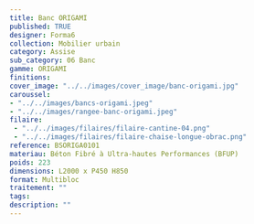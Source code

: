 ```yaml
---
title: Banc ORIGAMI 
published: TRUE
designer: Forma6
collection: Mobilier urbain
category: Assise
sub_category: 06 Banc
gamme: ORIGAMI
finitions: 
cover_image: "../../images/cover_image/banc-origami.jpg"
caroussel: 
- "../../images/bancs-origami.jpeg"
- "../../images/rangee-banc-origami.jpeg"
filaire: 
 - "../../images/filaires/filaire-cantine-04.png"
 - "../../images/filaires/filaire-chaise-longue-obrac.png"
reference: BSORIGA0101
materiau: Béton Fibré à Ultra-hautes Performances (BFUP)
poids: 223
dimensions: L2000 x P450 H850
format: Multibloc
traitement: ""
tags: 
description: ""
---
```

